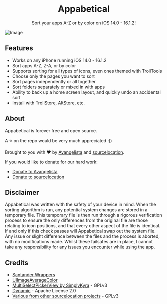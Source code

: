<h1 align="center"> Appabetical </h1>
<p align="center">Sort your apps A-Z or by color on iOS 14.0 - 16.1.2!</p>

![Image](https://user-images.githubusercontent.com/52459150/209237876-c684dbb8-50f1-4af3-94d7-68e0affb5364.png)


## Features
- Works on any iPhone running iOS 14.0 - 16.1.2
- Sort apps A-Z, Z-A, or by color
- Supports sorting for all types of icons, even ones themed with TrollTools
- Choose only the pages you want to sort
- Sort pages independently or all together
- Sort folders separately or mixed in with apps
- Ability to back up a home screen layout, and quickly undo an accidental sort
- Install with TrollStore, AltStore, etc.

## About

Appabetical is forever free and open source.

A ⭐️ on the repo would be very much appreciated :))

Brought to you with ❤️ by [Avangelista](https://github.com/Avangelista) and [sourcelocation](https://github.com/sourcelocation).

If you would like to donate for our hard work:
- [Donate to Avangelista](https://ko-fi.com/avangelista)
- [Donate to sourcelocation](https://ko-fi.com/sourcelocation)

## Disclaimer
Appabetical was written with the safety of your device in mind. When the sorting algorithm is run, any potential system changes are stored in a temporary file. This temporary file is then run through a rigorous verification process to ensure the only differences from the original file are those relating to icon positions, and that every other aspect of the file is identical. If and only if this check passes will Appabetical swap out the system file. Any issue or slight difference between the files and the process is aborted, with no modifications made. Whilst these failsafes are in place, I cannot take any responsibility for any issues you encounter while using the app.

## Credits
- [Santander Wrappers](https://github.com/SerenaKit/SantanderWrappers)
- [UIImageAverageColor](https://github.com/NikolaiRuhe/UIImageAverageColor)
- [MultiSelectPickerView by SimplyKyra](https://github.com/SimplyKyra/SimplyKyraBlog) - GPLv3
- [Dynamic](https://github.com/mhdhejazi/Dynamic) - Apache License 2.0
- [Various from other sourcelocation projects](https://github.com/sourcelocation) - GPLv3
